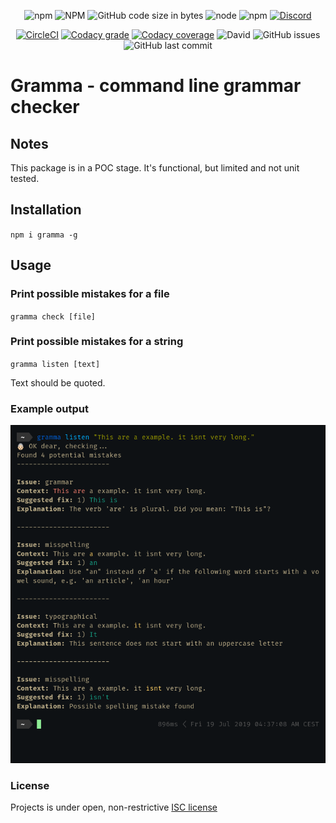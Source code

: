 <div align="center">

![npm](https://img.shields.io/npm/v/gramma.svg)
![NPM](https://img.shields.io/npm/l/gramma.svg)
![GitHub code size in bytes](https://img.shields.io/github/languages/code-size/caderek/gramma.svg)
![node](https://img.shields.io/node/v/gramma.svg)
![npm](https://img.shields.io/npm/dw/gramma.svg)
[![Discord](https://img.shields.io/discord/602308081279303692.svg)](https://discord.gg/6RjmNx6)

[![CircleCI](https://img.shields.io/circleci/build/github/caderek/gramma.svg)](https://circleci.com/gh/caderek/gramma/tree/master)
[![Codacy grade](https://img.shields.io/codacy/grade/47a1c8bb12644bd6a0303d642db1cdae.svg)](https://www.codacy.com/app/caderek/gramma?utm_source=github.com&utm_medium=referral&utm_content=caderek/gramma&utm_campaign=Badge_Grade)
[![Codacy coverage](https://img.shields.io/codacy/coverage/47a1c8bb12644bd6a0303d642db1cdae.svg)](https://www.codacy.com/app/caderek/gramma?utm_source=github.com&utm_medium=referral&utm_content=caderek/gramma&utm_campaign=Badge_Coverage)
![David](https://img.shields.io/david/caderek/gramma.svg)
![GitHub issues](https://img.shields.io/github/issues-raw/caderek/gramma.svg)
![GitHub last commit](https://img.shields.io/github/last-commit/caderek/gramma.svg)

</div>

# Gramma - command line grammar checker

## Notes

This package is in a POC stage. It's functional, but limited and not unit tested.

## Installation

`npm i gramma -g`

## Usage

### Print possible mistakes for a file

`gramma check [file]`

### Print possible mistakes for a string

`gramma listen [text]`

Text should be quoted.

### Example output

![example output](docs/example.png)

### License

Projects is under open, non-restrictive [ISC license](LICENSE)
